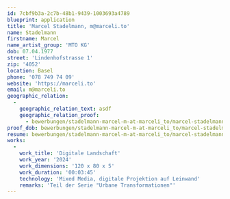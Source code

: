 ```yaml
---
id: 7cbf9b3a-2c7b-48b1-9439-1003693a4789
blueprint: application
title: 'Marcel Stadelmann, m@marceli.to'
name: Stadelmann
firstname: Marcel
name_artist_group: 'MTO KG'
dob: 07.04.1977
street: 'Lindenhofstrasse 1'
zip: '4052'
location: Basel
phone: '078 749 74 09'
website: 'https://marceli.to'
email: m@marceli.to
geographic_relation:
  -
    geographic_relation_text: asdf
    geographic_relation_proof:
      - bewerbungen/stadelmann-marcel-m-at-marceli_to/marcel-stadelmann-bernbezug-M1XQ6XWo.pdf
proof_dob: bewerbungen/stadelmann-marcel-m-at-marceli_to/marcel-stadelmann-alters_verifikation-TjgiBhEM.pdf
resume: bewerbungen/stadelmann-marcel-m-at-marceli_to/marcel-stadelmann-dossier-yqyl3k7d.pdf
works:
  -
    work_title: 'Digitale Landschaft'
    work_year: '2024'
    work_dimensions: '120 x 80 x 5'
    work_duration: '00:03:45'
    technology: 'Mixed Media, digitale Projektion auf Leinwand'
    remarks: 'Teil der Serie "Urbane Transformationen"'
---
```

